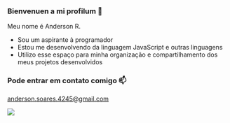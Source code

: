 ### Bienvenuen a mi profilum 💙

Meu nome é Anderson R.

- Sou um aspirante à programador
- Estou me desenvolvendo da linguagem JavaScript e outras linguagens
- Utilizo esse espaço para minha organização e compartilhamento dos meus projetos desenvolvidos

### Pode entrar em contato comigo 📫

anderson.soares.4245@gmail.com

![](https://media.tenor.com/-2vsE-CfLZcAAAAM/berserk.gif)
